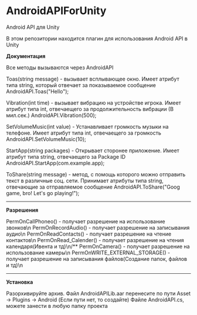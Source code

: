 # AndroidAPIForUnity
Android API для Unity

В этом репозитории находится плагин для использования Android API в Unity

**Документация**

Все методы вызываются через AndroidAPI

Toas(string message) - вызывает всплывающее окно. Имеет атрибут типа string, который отвечает за показываемое сообщение
AndroidAPI.Toas("Hello");

Vibration(int time) - вызывает вибрацию на устройстве игрока. Имеет атрибут типа int, отвечаещего за продолжительность вибрации (В мил.сек.)
AndroidAPI.Vibration(500);

SetVolumeMusic(int value) - Устанавливает громкость музыки на телефоне. Имеет атрибут типа int, отвечаещего за громкость
AndroidAPI.SetVolumeMusic(10);

StartApp(string packages) - Открывает сторонее приложение. Имеет атрибут типа string, отвечаещего за Package ID
AndroidAPI.StartApp(com.example.app);

ToShare(string message) - метод, с помощь которого можно отправить текст в различные соц. сети. Принимает атрибуты типа string, отвечающие за отправляемое сообщение
AndroidAPI.ToShare("Goog game, bro! Let's go playing!");

********************************
**Разрешения**

PermOnCallPhoneo() - получает разрешение на использование звонков\n
PermOnRecordAudio() - получает разрешение на записывания аудио\n
PermOnReadContacts() - получает разрешение на чтение контактов\n
PermOnRead_Calender() - получает разрешение на чтения календаря(Ивента и тд)\n/*\*
PermOnCamera() - получает разрешение на использование камеры\n
PermOnWRITE_EXTERNAL_STORAGE() - получает разрешение на записывания файлов(Создание папок, файлов и тд)\n

*******************************************


**Установка**

Разорхивируйте архив.
Файл AndroidAPILib.aar перенесите по пути Asset -> Plugins -> Android (Если пути нет, то создайте)
Файле AndroidAPI.cs, можете занести в любую папку проекта
